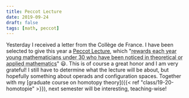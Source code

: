 ```yaml
---
title: Peccot Lecture
date: 2019-09-24
draft: false
tags: [math, peccot]
---
```


Yesterday I received a letter from the Collège de France.
I have been selected to give this year a [Peccot Lecture](https://www.college-de-france.fr/site/cours-peccot/index.htm), which "<abbr title="Translated from French by myself.">rewards each year young mathematicians under 30 who have been noticed in theoretical or applied mathematics</abbr>" 😃.
This is of course a great honor and I am very grateful!
I still have to determine what the lecture will be about, but hopefully something about operads and configuration spaces.
Together with my [graduate course on homotopy theory]({{< ref "class/19-20-homotopie" >}}), next semester will be interesting, teaching-wise!
<!--more-->
